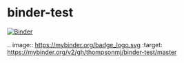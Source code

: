 # binder-test

[![Binder](https://mybinder.org/badge_logo.svg)](https://mybinder.org/v2/gh/thompsonmj/binder-test/master)

.. image:: https://mybinder.org/badge_logo.svg
 :target: https://mybinder.org/v2/gh/thompsonmj/binder-test/master
